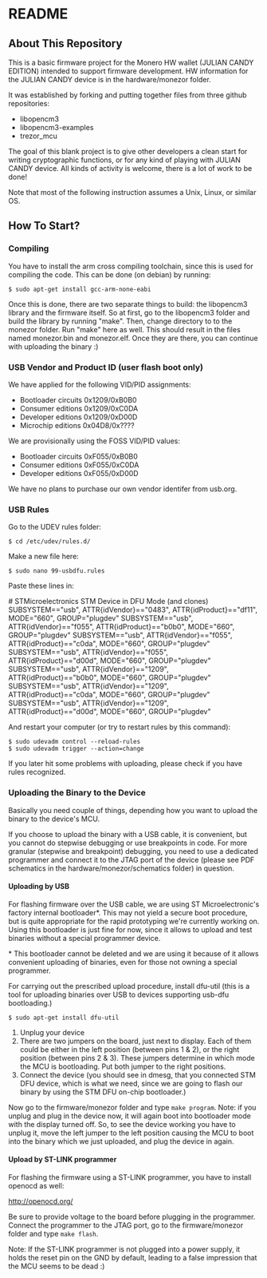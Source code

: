 # README

## About This Repository

This is a basic firmware project for the Monero HW wallet (JULIAN CANDY EDITION) intended to support firmware development. HW information for the JULIAN CANDY device is in the hardware/monezor folder.

It was established by forking and putting together files from three github repositories:

* libopencm3
* libopencm3-examples
* trezor_mcu

The goal of this blank project is to give other developers a clean start for writing cryptographic functions, or for any kind of playing with JULIAN CANDY device. All kinds of activity is welcome, there is a lot of work to be done!

Note that most of the following instruction assumes a Unix, Linux, or similar OS.

## How To Start?

### Compiling

You have to install the arm cross compiling toolchain, since this is used for compiling the code. This can be done (on debian) by running:

```
$ sudo apt-get install gcc-arm-none-eabi
```

Once this is done, there are two separate things to build: the libopencm3 library and the firmware itself. So at first, go to the libopencm3 folder and build the library by running "make". Then, change directory to to the monezor folder.
Run "make" here as well. This should result in the files named monezor.bin and monezor.elf. Once they are there, you can continue with uploading the binary :)

### USB Vendor and Product ID (user flash boot only)

We have applied for the following VID/PID assignments:

* Bootloader circuits 0x1209/0xB0B0
* Consumer editions 0x1209/0xC0DA
* Developer editions 0x1209/0xD00D
* Microchip editions 0x04D8/0x????

We are provisionally using the FOSS VID/PID values:

* Bootloader circuits 0xF055/0xB0B0
* Consumer editions 0xF055/0xC0DA
* Developer editions 0xF055/0xD00D

We have no plans to purchase our own vendor identifer from usb.org.

### USB Rules

Go to the UDEV rules folder:

```
$ cd /etc/udev/rules.d/
```

Make a new file here:

```
$ sudo nano 99-usbdfu.rules
```

Paste these lines in:

\# STMicroelectronics STM Device in DFU Mode (and clones)
SUBSYSTEM=="usb", ATTR{idVendor}=="0483", ATTR{idProduct}=="df11", MODE="660", GROUP="plugdev"
SUBSYSTEM=="usb", ATTR{idVendor}=="f055", ATTR{idProduct}=="b0b0", MODE="660", GROUP="plugdev"
SUBSYSTEM=="usb", ATTR{idVendor}=="f055", ATTR{idProduct}=="c0da", MODE="660", GROUP="plugdev"
SUBSYSTEM=="usb", ATTR{idVendor}=="f055", ATTR{idProduct}=="d00d", MODE="660", GROUP="plugdev"
SUBSYSTEM=="usb", ATTR{idVendor}=="1209", ATTR{idProduct}=="b0b0", MODE="660", GROUP="plugdev"
SUBSYSTEM=="usb", ATTR{idVendor}=="1209", ATTR{idProduct}=="c0da", MODE="660", GROUP="plugdev"
SUBSYSTEM=="usb", ATTR{idVendor}=="1209", ATTR{idProduct}=="d00d", MODE="660", GROUP="plugdev"

And restart your computer (or try to restart rules by this command):

```
$ sudo udevadm control --reload-rules
$ sudo udevadm trigger --action=change
```

If you later hit some problems with uploading, please check if you have rules recognized.

### Uploading the Binary to the Device

Basically you need couple of things, depending how you want to upload the binary to the device's MCU.

If you choose to upload the binary with a USB cable, it is convenient, but you cannot do stepwise debugging or use breakpoints in code. For more granular (stepwise and breakpoint) debugging, you need to use a dedicated programmer and connect it to the JTAG port of the device (please see PDF schematics in the hardware/monezor/schematics folder) in question.

#### Uploading by USB

For flashing firmware over the USB cable, we are using ST Microelectronic's factory internal bootloader\*. This may not yield a secure boot procedure, but is quite appropriate for the rapid prototyping we're currently working on. Using this bootloader is just fine for now, since it allows to upload and test binaries without a special programmer device.

\* This bootloader cannot be deleted and we are using it because of it allows convenient uploading of binaries, even for those not owning a special programmer.

For carrying out the prescribed upload procedure, install dfu-util (this is a tool for uploading binaries over USB to devices supporting usb-dfu bootloading.)

```
$ sudo apt-get install dfu-util
```

1. Unplug your device
2. There are two jumpers on the board, just next to display. Each of them could be either in the left position (between pins 1 & 2), or the right position (between pins 2 & 3). These jumpers determine in which mode the MCU is bootloading. Put both jumper to the right positions.
3. Connect the device (you should see in dmesg, that you connected STM DFU device, which is what we need, since we are going to flash our binary by using the STM DFU on-chip bootloader.)

Now go to the firmware/monezor folder and type `make program`.
Note: if you unplug and plug in the device now, it will again boot into bootloader mode with the display turned off. So, to see the device working you have to unplug it, move the left jumper to the left position causing the MCU to boot into the binary which we just uploaded, and plug the device in again.

#### Upload by ST-LINK programmer

For flashing the firmware using a ST-LINK programmer, you have to install openocd as well:

http://openocd.org/

Be sure to provide voltage to the board before plugging in the programmer. Connect the programmer to the JTAG port, go to the firmware/monezor folder and type `make flash`.

Note: If the ST-LINK programmer is not plugged into a power supply, it holds the reset pin on the GND by default, leading to a false impression that the MCU seems to be dead :)
